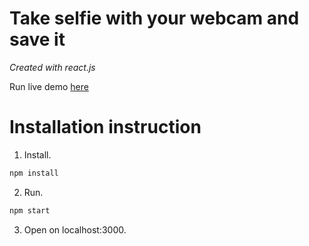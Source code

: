 # Take selfie with your webcam and save it

_Created with react.js_

Run live demo [here](https://drednes.github.io)

# Installation instruction

1. Install.

```bash
npm install
```

2. Run.

```bash
npm start
```

3. Open on localhost:3000.
